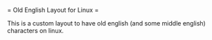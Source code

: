 = Old English Layout for Linux =

This is a custom layout to have old english (and some middle english) characters on linux.

